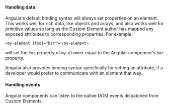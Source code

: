 #### Handling data

Angular's default binding syntax will always set properties on an element. This
works well for rich data, like objects and arrays, and also works well for
primitive values so long as the Custom Element author has mapped any exposed
attributes to corresponding properties. For example:

```
<my-element [foo]="bar"></my-element>
```

will set the `foo` property of  `my-element` equal to the Angular component's
`bar` property.


Angular also provides binding syntax specifically for setting an attribute, if a
developer would prefer to communicate with an element that way.

#### Handling events

Angular components can listen to the native DOM events dispatched from Custom
Elements.
